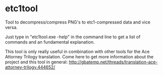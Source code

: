 # etc1tool
Tool to decompress/compress PNG's to etc1-compressed data and vice versa.

Just type in "etc1tool.exe -help" in the command line to get a list of commands and an fundamental explanation.

This tool is only really useful in combination with other tools for the Ace Attorney Trilogy translation.
Come here to get more information about the project and this tool in general:
http://gbatemp.net/threads/translation-ace-attorney-trilogy.444652/